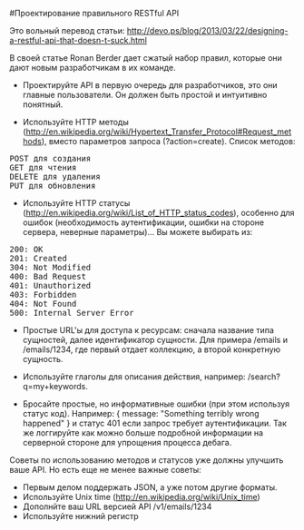 #Проектирование правильного RESTful API

Это вольный перевод статьи: http://devo.ps/blog/2013/03/22/designing-a-restful-api-that-doesn-t-suck.html

В своей статье Ronan Berder дает сжатый набор правил, которые они дают новым разработчикам в их команде.

* Проектируйте API в первую очередь для разработчиков, это они главные пользователи. Он должен быть простой и интуитивно понятный.

* Используйте HTTP методы (http://en.wikipedia.org/wiki/Hypertext_Transfer_Protocol#Request_methods), вместо параметров запроса (?action=create). Список методов: 
<pre>
POST для создания
GET для чтения
DELETE для удаления
PUT для обновления
</pre>

* Используйте HTTP статусы (http://en.wikipedia.org/wiki/List_of_HTTP_status_codes), особенно для ошибок (необходимость аутентификации, ошибки на стороне сервера, неверные параметры)... Вы можете выбирать из:
<pre>
200: OK
201: Created
304: Not Modified
400: Bad Request
401: Unauthorized
403: Forbidden
404: Not Found
500: Internal Server Error
</pre>

* Простые URL'ы для доступа к ресурсам: сначала название типа сущностей, далее идентификатор сущности. Для примера /emails и /emails/1234, где первый отдает коллекцию, а второй конкретную сущность.

* Используйте глаголы для описания действия, например: /search?q=my+keywords.

* Бросайте простые, но информативные ошибки (при этом используя статус код). Например: { message: "Something terribly wrong happened" } и статус 401 если запрос требует аутентификации. Так же логгируйте как можно больше подробной информации на серверной стороне для упрощения процесса дебага.

Советы по использованию методов и статусов уже должны улучшить ваше API. Но есть еще не менее важные советы:

* Первым делом поддержать JSON, а уже потом другие форматы.
* Используйте Unix time (http://en.wikipedia.org/wiki/Unix_time) 
* Дополнйте ваш URL версией API /v1/emails/1234
* Используйте нижний регистр
